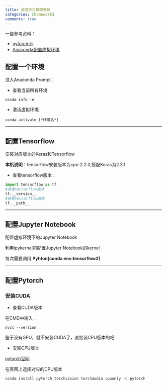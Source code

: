 ```yaml
---
title: 深度学习框架安装
categories: [homework]
comments: true
---
```


一些参考资料：
+ [pytorch-ljj](https://github.com/info-ruc/Web-20)
+ [Anaconda配置虚拟环境](https://zhuanlan.zhihu.com/p/94744929)

## 配置一个环境

进入Anaconda Prompt：

+ 查看当前所有环境

```linux
conda info -e
```
+ 激活虚拟环境

```linux
conda activate [*环境名*]
```
---
## 配置Tensorflow

安装对应版本的Keras和Tensorflow

**本机说明**：tensorflow安装版本为cpu-2.2.0,搭配Keras为2.3.1

+ 查看tensorflow版本：

```python
import tensorflow as tf
#查看tensorflow版本
tf.__version__
#查看tensorflow路径
tf.__path__
```

---
## 配置Jupyter Notebook

配置虚拟环境下的Jupyter Notebook

利用ipykernel包配置Jupyter Notebook的kernel

每次需要调用 **Pyhton[conda env:tensorflow2]**

---
## 配置Pytorch

### 安装CUDA
+ 查看CUDA版本

在CMD中输入：
```linux
nvcc --version
```
鉴于没有GPU，就不安装CUDA了，直接装CPU版本的吧

+ 安装CPU版本

[pytorch官网](https://pytorch.org/)

在官网上选择对应的CPU版本

```linux
conda install pytorch torchvision torchaudio cpuonly -c pytorch
```